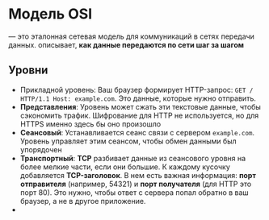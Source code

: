 # Модель OSI
— это эталонная сетевая модель для коммуникаций в сетях передачи данных. описывает, **как данные передаются по сети шаг за шагом**
## Уровни
- Прикладной уровень: Ваш браузер формирует HTTP-запрос: `GET / HTTP/1.1 Host: example.com`. Это данные, которые нужно отправить.
- **Представления**: Уровень может сжать эти текстовые данные, чтобы сэкономить трафик. Шифрование для HTTP не используется, но для HTTPS именно здесь бы оно произошло
- **Сеансовый**: Устанавливается сеанс связи с сервером `example.com`. Уровень управляет этим сеансом, чтобы обмен данными был упорядочен
- **Транспортный**: **TCP** разбивает данные из сеансового уровня на более мелкие части, если они большие. К каждому кусочку добавляется **TCP-заголовок**. В нем есть важная информация: **порт отправителя** (например, 54321) и **порт получателя** (для HTTP это порт 80). Это нужно, чтобы ответ с сервера попал обратно в ваш браузер, а не в другое приложение.
- 